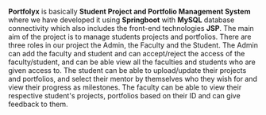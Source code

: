 **Portfolyx** is basically **Student Project and Portfolio Management System** where we have developed it using **Springboot** with **MySQL** database connectivity which also includes the front-end technologies **JSP**. The main aim of the project is to manage students projects and portfolios. There are three roles in our project the Admin, the Faculty and the Student. The Admin can add the faculty and student and can accept/reject the access of the faculty/student, and can be able view all the faculties and students who are given access to. The student can be able to upload/update their projects and portfolios, and select their mentor by themselves who they wish for and view their progress as milestones. The faculty can be able to view their respective student's projects, portfolios based on their ID and can give feedback to them.
